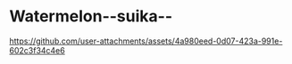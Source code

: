 # Watermelon--suika--
 
https://github.com/user-attachments/assets/4a980eed-0d07-423a-991e-602c3f34c4e6
